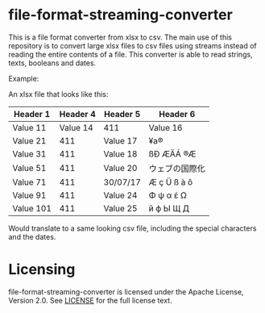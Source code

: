 ﻿# file-format-streaming-converter

This is a file format converter from xlsx to csv. The main use of this repository is to convert 
large xlsx files to csv files using streams instead of reading the entire contents of a file.
This converter is able to read strings, texts, booleans and dates.


Example:

An xlsx file that looks like this:

|Header 1   | Header 4	|Header 5	|Header 6	  |
|-----------|-----------|-----------|-------------|
|Value 11   | Value 14  |411	    |Value 16	  |
|Value 21   | 411	    |Value 17	|¥a®	      |
|Value 31   | 411	    |Value 18	|ßÐ ÆÄÁ  ®Æ	  |
|Value 51   | 411	    |Value 20	|ウェブの国際化 |
|Value 71   | 411	    |30/07/17	|Æ ç Ü ß à ô  | 
|Value 91   | 411	    |Value 24	|Φ ψ α έ Ω    |
|Value 101  | 411	    |Value 25	|й ф Ы Щ Д	  |


Would translate to a same looking csv file, including the special characters and the dates.

Licensing
=========
file-format-streaming-converter is licensed under the Apache License, Version 2.0. See
[LICENSE](https://github.com/kenshoo/file-format-streaming-converter/blob/master/LICENSE) for the full
license text.
